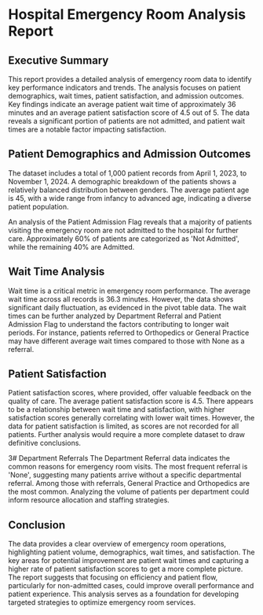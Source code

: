 # Hospital Emergency Room Analysis Report
## Executive Summary
This report provides a detailed analysis of emergency room data to identify key performance indicators and trends. The analysis focuses on patient demographics, wait times, patient satisfaction, and admission outcomes. Key findings indicate an average patient wait time of approximately 36 minutes and an average patient satisfaction score of 4.5 out of 5. The data reveals a significant portion of patients are not admitted, and patient wait times are a notable factor impacting satisfaction.

## Patient Demographics and Admission Outcomes
The dataset includes a total of 1,000 patient records from April 1, 2023, to November 1, 2024. A demographic breakdown of the patients shows a relatively balanced distribution between genders. The average patient age is 45, with a wide range from infancy to advanced age, indicating a diverse patient population.

An analysis of the Patient Admission Flag reveals that a majority of patients visiting the emergency room are not admitted to the hospital for further care. Approximately 60% of patients are categorized as 'Not Admitted', while the remaining 40% are Admitted.

## Wait Time Analysis
Wait time is a critical metric in emergency room performance. The average wait time across all records is 36.3 minutes. However, the data shows significant daily fluctuation, as evidenced in the pivot table data. The wait times can be further analyzed by Department Referral and Patient Admission Flag to understand the factors contributing to longer wait periods. For instance, patients referred to Orthopedics or General Practice may have different average wait times compared to those with None as a referral.

## Patient Satisfaction
Patient satisfaction scores, where provided, offer valuable feedback on the quality of care. The average patient satisfaction score is 4.5. There appears to be a relationship between wait time and satisfaction, with higher satisfaction scores generally correlating with lower wait times. However, the data for patient satisfaction is limited, as scores are not recorded for all patients. Further analysis would require a more complete dataset to draw definitive conclusions.

3# Department Referrals
The Department Referral data indicates the common reasons for emergency room visits. The most frequent referral is 'None', suggesting many patients arrive without a specific departmental referral. Among those with referrals, General Practice and Orthopedics are the most common. Analyzing the volume of patients per department could inform resource allocation and staffing strategies.

## Conclusion
The data provides a clear overview of emergency room operations, highlighting patient volume, demographics, wait times, and satisfaction. The key areas for potential improvement are patient wait times and capturing a higher rate of patient satisfaction scores to get a more complete picture. The report suggests that focusing on efficiency and patient flow, particularly for non-admitted cases, could improve overall performance and patient experience. This analysis serves as a foundation for developing targeted strategies to optimize emergency room services.
